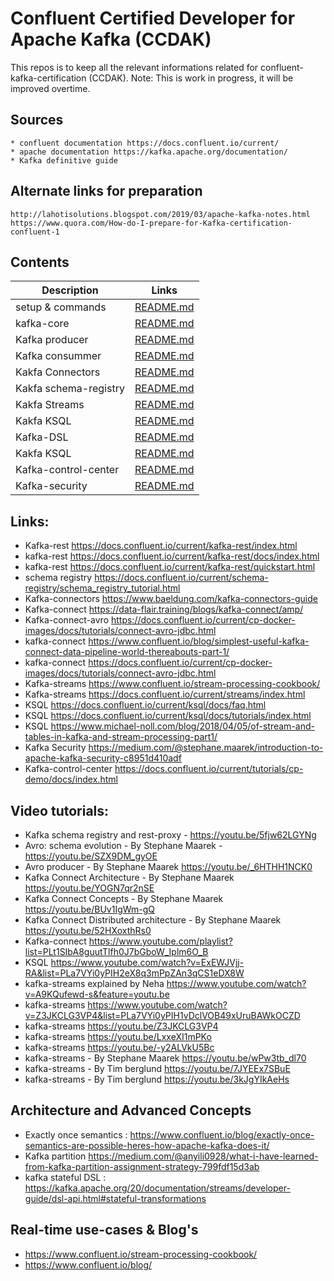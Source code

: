 # Confluent Certified Developer for Apache Kafka (CCDAK)

This repos is to keep all the relevant informations related for confluent-kafka-certification (CCDAK).
Note: This is work in progress, it will be improved overtime.

## Sources ##

    * confluent documentation https://docs.confluent.io/current/
    * apache documentation https://kafka.apache.org/documentation/
    * Kafka definitive guide

## Alternate links for preparation ##

    http://lahotisolutions.blogspot.com/2019/03/apache-kafka-notes.html
    https://www.quora.com/How-do-I-prepare-for-Kafka-certification-confluent-1

## Contents ##

| Description | Links |
| ---------------- | --------------------------------------- |
| setup & commands | [README.md](./SETUP-COMMANDS-README.md) |
| kafka-core | [README.md](./KAFKA-CORE-README.md) |
| Kafka producer | [README.md](kafka-producer/README.md) |
| Kafka consummer | [README.md](kafka-consumer/README.md) |
| Kakfa Connectors | [README.md](kafka-connectors/README.md) |
| Kakfa schema-registry | [README.md](kafka-schema-registry/README.md) |
| Kakfa Streams | [README.md](kafka-streams/README.md) |
| Kakfa KSQL | [README.md](kafka-ksql/README.md) |
| Kafka-DSL | [README.md](kafka-ksql/README.md) |
| Kakfa KSQL | [README.md](kafka-ksql/README.md) |
| Kafka-control-center | [README.md](kafka-ksql/README.md) |
| Kafka-security | [README.md](kafka-ksql/README.md) |

## Links: ##

* Kafka-rest https://docs.confluent.io/current/kafka-rest/index.html
* kafka-rest https://docs.confluent.io/current/kafka-rest/docs/index.html
* kafka-rest https://docs.confluent.io/current/kafka-rest/quickstart.html
* schema registry https://docs.confluent.io/current/schema-registry/schema_registry_tutorial.html
* Kafka-connectors https://www.baeldung.com/kafka-connectors-guide
* Kafka-connect https://data-flair.training/blogs/kafka-connect/amp/
* Kafka-connect-avro https://docs.confluent.io/current/cp-docker-images/docs/tutorials/connect-avro-jdbc.html
* kafka-connect https://www.confluent.io/blog/simplest-useful-kafka-connect-data-pipeline-world-thereabouts-part-1/
* kafka-connect https://docs.confluent.io/current/cp-docker-images/docs/tutorials/connect-avro-jdbc.html
* Kafka-streams https://www.confluent.io/stream-processing-cookbook/
* Kafka-streams https://docs.confluent.io/current/streams/index.html
* KSQL https://docs.confluent.io/current/ksql/docs/faq.html
* KSQL https://docs.confluent.io/current/ksql/docs/tutorials/index.html
* KSQL https://www.michael-noll.com/blog/2018/04/05/of-stream-and-tables-in-kafka-and-stream-processing-part1/
* Kafka Security https://medium.com/@stephane.maarek/introduction-to-apache-kafka-security-c8951d410adf
* Kafka-control-center https://docs.confluent.io/current/tutorials/cp-demo/docs/index.html

## Video tutorials: ##

* Kafka schema registry and rest-proxy - https://youtu.be/5fjw62LGYNg
* Avro: schema evolution - By Stephane Maarek - https://youtu.be/SZX9DM_gyOE
* Avro producer - By Stephane Maarek https://youtu.be/_6HTHH1NCK0
* Kafka Connect Architecture - By Stephane Maarek https://youtu.be/YOGN7qr2nSE
* Kafka Connect Concepts - By Stephane Maarek https://youtu.be/BUv1IgWm-gQ
* Kafka Connect Distributed architecture - By Stephane Maarek https://youtu.be/52HXoxthRs0
* Kafka-connect https://www.youtube.com/playlist?list=PLt1SIbA8guutTlfh0J7bGboW_Iplm6O_B
* KSQL https://www.youtube.com/watch?v=ExEWJVjj-RA&list=PLa7VYi0yPIH2eX8q3mPpZAn3qCS1eDX8W
* kafka-streams explained by Neha https://www.youtube.com/watch?v=A9KQufewd-s&feature=youtu.be
* kafka-streams https://www.youtube.com/watch?v=Z3JKCLG3VP4&list=PLa7VYi0yPIH1vDclVOB49xUruBAWkOCZD
* kafka-streams https://youtu.be/Z3JKCLG3VP4
* kafka-streams https://youtu.be/LxxeXI1mPKo
* kafka-streams https://youtu.be/-y2ALVkU5Bc
* kafka-streams - By Stephane Maarek https://youtu.be/wPw3tb_dl70
* kafka-streams - By Tim berglund https://youtu.be/7JYEEx7SBuE
* kafka-streams - By Tim berglund https://youtu.be/3kJgYIkAeHs

## Architecture and Advanced Concepts ##

* Exactly once semantics : https://www.confluent.io/blog/exactly-once-semantics-are-possible-heres-how-apache-kafka-does-it/
* Kafka partition https://medium.com/@anyili0928/what-i-have-learned-from-kafka-partition-assignment-strategy-799fdf15d3ab
* kafka stateful DSL : https://kafka.apache.org/20/documentation/streams/developer-guide/dsl-api.html#stateful-transformations

## Real-time use-cases & Blog's ##

* https://www.confluent.io/stream-processing-cookbook/
* https://www.confluent.io/blog/